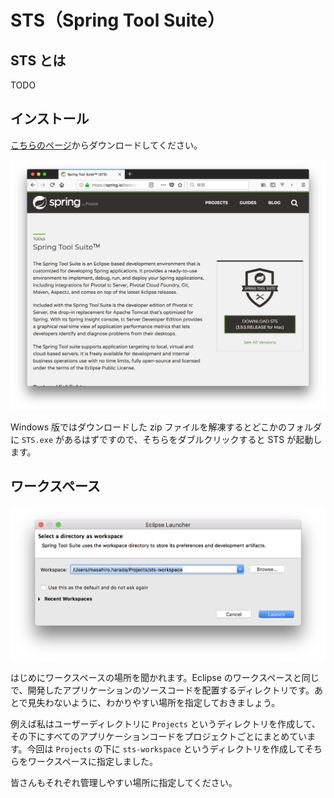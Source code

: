 # STS（Spring Tool Suite）

## STS とは

TODO

## インストール

[こちらのページ](https://spring.io/tools/sts)からダウンロードしてください。

![STSダウンロードページ](/assets/sts-homepage.png)

Windows 版ではダウンロードした zip ファイルを解凍するとどこかのフォルダに ```STS.exe``` があるはずですので、そちらをダブルクリックすると STS が起動します。

## ワークスペース

![STSワークスペース](/assets/sts-workspace.png)

はじめにワークスペースの場所を聞かれます。Eclipse のワークスペースと同じで、開発したアプリケーションのソースコードを配置するディレクトリです。あとで見失わないように、わかりやすい場所を指定しておきましょう。

例えば私はユーザーディレクトリに ```Projects``` というディレクトリを作成して、その下にすべてのアプリケーションコードをプロジェクトごとにまとめています。今回は ```Projects``` の下に ```sts-workspace``` というディレクトリを作成してそちらをワークスペースに指定しました。

皆さんもそれぞれ管理しやすい場所に指定してください。
